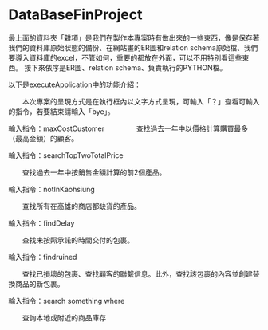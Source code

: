 # DataBaseFinProject
最上面的資料夾「雜項」是我們在製作本專案時有做出來的一些東西，像是保存著我們的資料庫原始狀態的備份、在網站畫的ER圖和relation schema原始檔、我們要導入資料庫的excel，不管如何，重要的都放在外面，可以不用特別看這些東西。
接下來依序是ER圖、relation schema、負責執行的PYTHON檔。

以下是executeApplication中的功能介紹：

　　本次專案的呈現方式是在執行框內以文字方式呈現，可輸入「？」查看可輸入的指令，若要結束請輸入「bye」。

輸入指令：maxCostCustomer 
　　
　　查找過去一年中以價格計算購買最多（最高金額）的顧客。

輸入指令：searchTopTwoTotalPrice 

　　查找過去一年中按銷售金額計算的前2個產品。
 
輸入指令：notInKaohsiung 

　　查找所有在高雄的商店都缺貨的產品。

輸入指令：findDelay 

　　查找未按照承諾的時間交付的包裹。

輸入指令：findruined 

　　查找已損壞的包裹、查找顧客的聯繫信息。此外，查找該包裹的內容並創建替換商品的新包裹。

輸入指令：search something where 

　　查詢本地或附近的商品庫存
